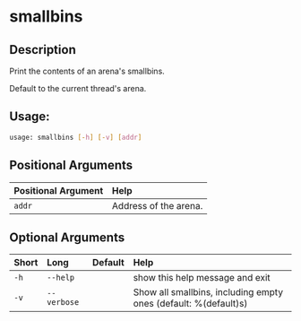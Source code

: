 



# smallbins

## Description


Print the contents of an arena's smallbins.

Default to the current thread's arena.
## Usage:


```bash
usage: smallbins [-h] [-v] [addr]

```
## Positional Arguments

|Positional Argument|Help|
| :--- | :--- |
|`addr`|Address of the arena.|

## Optional Arguments

|Short|Long|Default|Help|
| :--- | :--- | :--- | :--- |
|`-h`|`--help`||show this help message and exit|
|`-v`|`--verbose`||Show all smallbins, including empty ones (default: %(default)s)|
